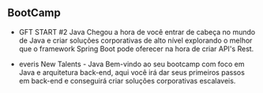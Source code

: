 ## BootCamp

- GFT START #2 Java
Chegou a hora de você entrar de cabeça no mundo de Java e criar soluções corporativas de alto nível explorando o melhor que o framework Spring Boot pode oferecer na hora de criar API's Rest.

- everis New Talents - Java
Bem-vindo ao seu bootcamp com foco em Java e arquitetura back-end, aqui você irá dar seus primeiros passos em back-end e conseguirá criar soluções corporativas escalaveis.




